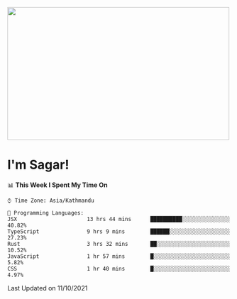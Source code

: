
<img src="https://media.giphy.com/media/3ornk57KwDXf81rjWM/giphy.gif" width="500" height="300" frameBorder="0" class="giphy-embed" allowFullScreen></img>

#   I'm Sagar!

<!--START_SECTION:waka-->
📊 **This Week I Spent My Time On** 

```text
⌚︎ Time Zone: Asia/Kathmandu

💬 Programming Languages: 
JSX                      13 hrs 44 mins      ██████████░░░░░░░░░░░░░░░   40.82% 
TypeScript               9 hrs 9 mins        ██████░░░░░░░░░░░░░░░░░░░   27.23% 
Rust                     3 hrs 32 mins       ██░░░░░░░░░░░░░░░░░░░░░░░   10.52% 
JavaScript               1 hr 57 mins        █░░░░░░░░░░░░░░░░░░░░░░░░   5.82% 
CSS                      1 hr 40 mins        █░░░░░░░░░░░░░░░░░░░░░░░░   4.97%

```


 Last Updated on 11/10/2021
<!--END_SECTION:waka-->
